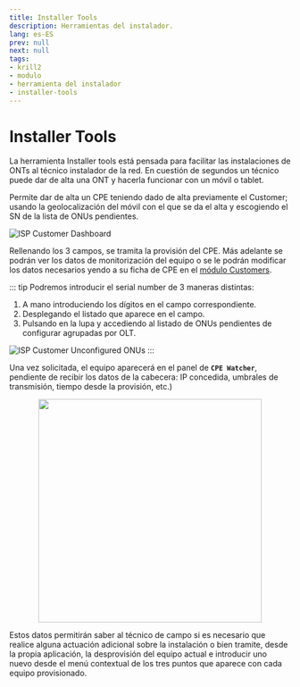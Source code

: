 ```yaml
---
title: Installer Tools
description: Herramientas del instalador.
lang: es-ES
prev: null
next: null
tags:
- krill2
- modulo
- herramienta del instalador
- installer-tools
---
```

# Installer Tools

La herramienta Installer tools está pensada para facilitar las instalaciones de ONTs al técnico instalador de la red. En cuestión de segundos un técnico puede dar de alta una ONT y hacerla funcionar con un móvil o tablet.

Permite dar de alta un CPE teniendo dado de alta previamente el Customer; usando la geolocalización del móvil con el que se da el alta y escogiendo el SN de la lista de ONUs pendientes.

![ISP Customer Dashboard](/img/krill2/installer-tools/0001.png)

Rellenando los 3 campos, se tramita la provisión del CPE. Más adelante se podrán ver los datos de monitorización del equipo o se le podrán modificar los datos necesarios yendo a su ficha de CPE en el [módulo Customers](/krill2/isp-customer/cpes.html#edicion-de-cpes).

::: tip
Podremos introducir el serial number de 3 maneras distintas:

1. A mano introduciendo los dígitos en el campo correspondiente.
2. Desplegando el listado que aparece en el campo.
3. Pulsando en la lupa y accediendo al listado de ONUs pendientes de configurar agrupadas por OLT.

![ISP Customer Unconfigured ONUs](/img/krill2/installer-tools/0002.png)
:::

Una vez solicitada, el equipo aparecerá en el panel de **`CPE Watcher`**, pendiente de recibir los datos de la cabecera: IP concedida, umbrales de transmisión, tiempo desde la provisión, etc.)

<p align="center"><img src="/img/krill2/installer-tools/0003.png" width="400"></p>

Estos datos permitirán saber al técnico de campo si es necesario que realice alguna actuación adicional sobre la instalación o bien tramite, desde la propia aplicación, la desprovisión del equipo actual e introducir uno nuevo desde el menú contextual de los tres puntos que aparece con cada equipo provisionado.
